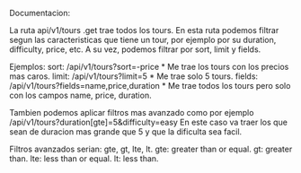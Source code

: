 Documentacion:

La ruta api/v1/tours .get trae todos los tours. En esta ruta podemos filtrar segun las caracteristicas que tiene un tour, por ejemplo por su duration, difficulty, price, etc.
A su vez, podemos filtrar por sort, limit y fields.

Ejemplos: sort: /api/v1/tours?sort=-price \* Me trae los tours con los precios mas caros.
limit: /api/v1/tours?limit=5 \* Me trae solo 5 tours.
fields: /api/v1/tours?fields=name,price,duration \* Me trae todos los tours pero solo con los campos name, price, duration.

Tambien podemos aplicar filtros mas avanzado como por ejemplo /api/v1/tours?duration[gte]=5&difficulty=easy En este caso va traer los que sean de duracion mas grande que 5 y que la dificulta sea facil.

Filtros avanzados serian: gte, gt, lte, lt.
gte: greater than or equal.
gt: greater than.
lte: less than or equal.
lt: less than.
